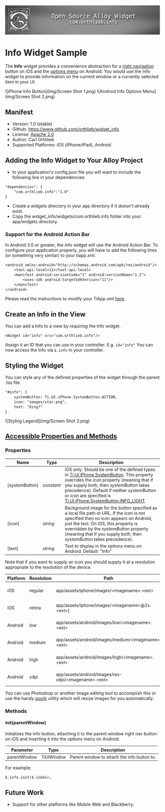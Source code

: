 ![Header](img/header.png)
# Info Widget Sample

The **Info** widget provides a convenience abstraction for a [right navigation](http://docs.appcelerator.com/titanium/latest/#!/api/Titanium.UI.Window-property-rightNavButton) button on iOS and the [options menu](http://docs.appcelerator.com/titanium/latest/#!/api/Titanium.Android.Activity-property-onCreateOptionsMenu) on Android. You would use the Info widget to provide information on the current window or a currently selected item in your UI.

![iPhone Info Button](img/Screen Shot 1.png)
![Android Info Options Menu](img/Screen Shot 2.png)

## Manifest
* Version: 1.0 (stable)
* Github: https://www.github.com/orthlieb/widget_info
* License: [Apache 2.0](http://www.apache.org/licenses/LICENSE-2.0.html)
* Author: Carl Orthlieb
* Supported Platforms: iOS (iPhone/iPad), Android

## Adding the Info Widget to Your Alloy Project

* In your application's config.json file you will want to include the following line in your dependencies:

```
"dependencies": {
    "com.orthlieb.info":"1.0"
}
```

*  Create a widgets directory in your app directory if it doesn't already exist.
*  Copy the widget_info/widgets/com.orthlieb.info folder into your app/widgets directory. 

### Support for the Android Action Bar
In Android 3.0 or greater, the info widget will use the Android Action Bar. To configure your application properly, you will have to add the following lines (or something very similar) to your tiapp.xml.

```
<android xmlns:android="http://schemas.android.com/apk/res/android"/>
	<tool-api-level>11</tool-api-level>
  	<manifest android:versionCode="1" android:versionName="1.2">
  		<uses-sdk android:targetSdkVersion="11"/>
	</manifest>
</android>
```
Please read the instructions to modify your TiApp.xml [here](http://docs.appcelerator.com/titanium/latest/#!/guide/Android_Action_Bar).

## Create an Info in the View
You can add a Info to a view by *requiring* the Info widget. 

	<Widget id="info" src="com.orthlieb.info"/>

Assign it an ID that you can use in your controller. E.g. `id="info"` You can now access the Info via `$.info` in your controller. 

## Styling the Widget
You can style any of the defined properties of the widget through the parent .tss file.

```
"#info": {
    systemButton: Ti.UI.iPhone.SystemButton.ACTION,
    icon: "images/star.png", 
    text: "Ding?"
}
```

![Styling Legend](img/Screen Shot 3.png)

## [Accessible Properties and Methods](id:propsandmethods)

### Properties

| Name | Type | Description | 
| ---- | ---- | ----------- |
| [systemButton] | *constant* | iOS only. Should be one of the defined types in [Ti.UI.iPhone.SystemButton](http://docs.appcelerator.com/titanium/latest/#!/api/Titanium.UI.iPhone.SystemButton). This property overrides the *icon* property (meaning that if you supply both, then *systemButton* takes precedence). Default if neither *systemButton* or *icon* are specified is [Ti.UI.iPhone.SystemButton.INFO_LIGHT](http://docs.appcelerator.com/titanium/latest/#!/api/Titanium.UI.iPhone.SystemButton).|
| [icon] | *string* | Background image for the button specified as a local file path or URL. If the icon is not specified then no icon appears on Android, just the text. On iOS, this property is overridden by the *systemButton* property (meaning that if you supply both, then *systemButton* takes precedence). | 
| [text] | *string* | Text to display in the options menu on Android. Default: "Info" |

Note that if you want to supply an icon you should supply it at a resolution appropriate to the resolution of the device.

| Platform | Resolution | Path | Size |
| -------- | ---------- | ------ | ---- |
| iOS | regular | app/assets/iphone/images/\<imagename\>.\<ext\> | 20 x 20 |
| iOS | retina | app/assets/iphone/images/\<imagename\>@2x.\<ext\>] | 40 x 40 |
| Android | low | app/assets/android/images/low/\<imagename\>.\<ext\> | 15 x 15 |
| Android | medium | app/assets/android/images/medium/\<imagename\>.\<ext\> | 20 x 20 |
| Android | high | app/assets/android/images/high/\<imagename\>.\<ext\> | 30 x 30 |
| Android | xdpi | app/assets/android/images/res-xdpi/\<imagename\>.\<ext\> | 40 x 40 |
 
You can use Photoshop or another image editing tool to accomplish this or use the handy [spork](https://github.com/appcelerator/spork) utility which will resize images for you automatically. 
 
### Methods

#### init(parentWindow)

Initializes the info button, attaching it to the parent window right nav button on iOS and inserting it into the options menu on Android.

| Parameter | Type | Description | 
| ---- | ---- | ----------- |
| parentWindow | *TiUIWindow* | Parent window to attach the info button to. |

For example:

```
$.info.init($.index);
```

## Future Work

* Support for other platforms like Mobile Web and Blackberry.



